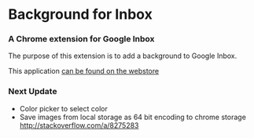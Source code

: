 # Background for Inbox
### A Chrome extension for Google Inbox

The purpose of this extension is to add a background to Google Inbox.

This application [can be found on the webstore](https://chrome.google.com/webstore/detail/background-for-inbox/comnjhiolfpohdfffgggojgamelmanac)


### Next Update

- Color picker to select color
- Save images from local storage as 64 bit encoding to chrome storage http://stackoverflow.com/a/8275283
